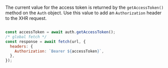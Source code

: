 The current value for the access token is returned by the `getAccessToken()` method on the `Auth` object.
Use this value to add an `Authorization` header to the XHR request.

```javascript

const accessToken = await auth.getAccessToken();
/* global fetch */
const response = await fetch(url, {
  headers: {
    Authorization: `Bearer ${accessToken}`,
  },
});

```
